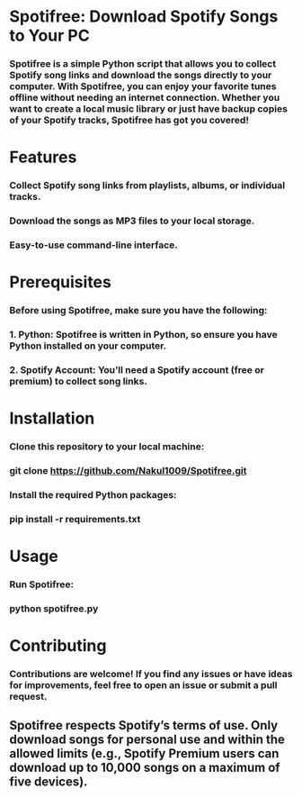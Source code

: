 # Spotifree: Download Spotify Songs to Your PC
### Spotifree is a simple Python script that allows you to collect Spotify song links and download the songs directly to your computer. With Spotifree, you can enjoy your favorite tunes offline without needing an internet connection. Whether you want to create a local music library or just have backup copies of your Spotify tracks, Spotifree has got you covered!

# Features
### Collect Spotify song links from playlists, albums, or individual tracks.
### Download the songs as MP3 files to your local storage.
### Easy-to-use command-line interface.

# Prerequisites
### Before using Spotifree, make sure you have the following:

### 1. Python: Spotifree is written in Python, so ensure you have Python installed on your computer.
### 2. Spotify Account: You’ll need a Spotify account (free or premium) to collect song links.

# Installation
### Clone this repository to your local machine:
### git clone https://github.com/Nakul1009/Spotifree.git

### Install the required Python packages:
### pip install -r requirements.txt

# Usage
### Run Spotifree:
### python spotifree.py

# Contributing
### Contributions are welcome! If you find any issues or have ideas for improvements, feel free to open an issue or submit a pull request.

## Spotifree respects Spotify’s terms of use. Only download songs for personal use and within the allowed limits (e.g., Spotify Premium users can download up to 10,000 songs on a maximum of five devices).
